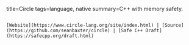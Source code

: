 title=Circle
tags=language, native
summary=C++ with memory safety.
~~~~~~

[Website](https://www.circle-lang.org/site/index.html) | [Source](https://github.com/seanbaxter/circle) | [Safe C++ Draft](https://safecpp.org/draft.html)

